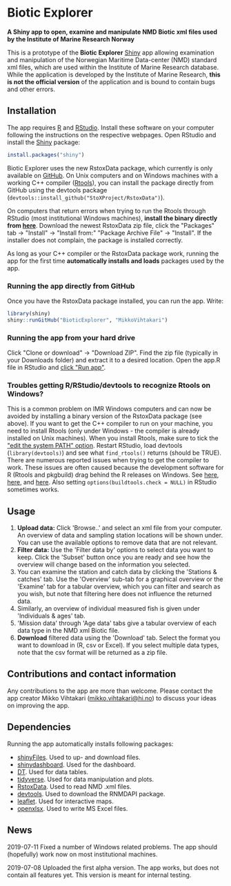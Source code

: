 # Biotic Explorer 
**A Shiny app to open, examine and manipulate NMD Biotic xml files used by the Institute of Marine Research Norway**

This is a prototype of the **Biotic Explorer** [Shiny](https://shiny.rstudio.com/) app allowing examination and manipulation of the Norwegian Maritime Data-center (NMD) standard xml files, which are used within the Institute of Marine Research database. While the application is developed by the Institute of Marine Research, **this is not the official version** of the application and is bound to contain bugs and other errors. 

## Installation

The app requires [R](https://www.r-project.org/) and [RStudio](https://www.rstudio.com/). Install these software on your computer following the instructions on the respective webpages. Open RStudio and install the [Shiny](https://shiny.rstudio.com/) package:




```r
install.packages("shiny")
```

Biotic Explorer uses the new RstoxData package, which currently is only available on [GitHub](https://github.com/StoXProject/RstoxData/releases). On Unix computers and on Windows machines with a working C++ compiler ([Rtools](https://cran.r-project.org/bin/windows/Rtools/)), you can install the package directly from GitHub using the devtools package (`devtools::install_github("StoXProject/RstoxData")`). 

On computers that return errors when trying to run the Rtools through RStudio (most institutional Windows machines), **install the binary directly from [here](https://github.com/StoXProject/RstoxData/releases)**. Download the newest RstoxData zip file, click the "Packages" tab -> "Install" -> "Install from:" "Package Archive File" -> "Install". If the installer does not complain, the package is installed correctly.

As long as your C++ compiler or the RstoxData package work, running the app for the first time **automatically installs and loads** packages used by the app. 

### Running the app directly from GitHub

Once you have the RstoxData package installed, you can run the app. Write:


```r
library(shiny)
shiny::runGitHub("BioticExplorer", "MikkoVihtakari")
```

### Running the app from your hard drive

Click "Clone or download" -> "Download ZIP". Find the zip file (typically in your Downloads folder) and extract it to a desired location. Open the app.R file in RStudio and [click "Run app"](https://shiny.rstudio.com/tutorial/written-tutorial/lesson1/).

### Troubles getting R/RStudio/devtools to recognize Rtools on Windows?

This is a common problem on IMR Windows computers and can now be avoided by installing a binary version of the RstoxData package (see above). If you want to get the C++ compiler to run on your machine, you need to install Rtools (only under Windows - the compiler is already installed on Unix machines). When you install Rtools, make sure to tick the ["edit the system PATH" option](http://stat545.com/packages01_system-prep.html). Restart RStudio, load devtools (`library(devtools)`) and see what `find_rtools()` returns (should be TRUE). There are numerous reported issues when trying to get the compiler to work. These issues are often caused because the development software for R (Rtools and pkgbuild) drag behind the R releases on Windows. See [here](https://github.com/r-lib/devtools/issues/1772), [here](https://stackoverflow.com/questions/51830648/rstudio-not-finding-rtools), and [here](https://stackoverflow.com/questions/33103203/rtools-is-not-being-detected-from-rstudio). Also setting `options(buildtools.check = NULL)` in RStudio sometimes works. 

## Usage

1. **Upload data:** Click 'Browse..' and select an xml file from your computer. An overview of data and sampling station locations will be shown under. You can use the available options to remove data that are not relevant.
2. **Filter data:** Use the 'Filter data by' options to select data you want to keep. Click the 'Subset' button once you are ready and see how the overview will change based on the information you selected.
3. You can examine the station and catch data by clicking the 'Stations & catches' tab. Use the 'Overview' sub-tab for a graphical overview or the 'Examine' tab for a tabular overview, which you can filter and search as you wish, but note that filtering here does not influence the returned data.
4. Similarly, an overview of individual measured fish is given under 'Individuals & ages' tab.
5. 'Mission data' through 'Age data' tabs give a tabular overview of each data type in the NMD xml Biotic file.
6. **Download** filtered data using the 'Download' tab. Select the format you want to download in (R, csv or Excel). If you select multiple data types, note that the csv format will be returned as a zip file.

## Contributions and contact information

Any contributions to the app are more than welcome. Please contact the app creator Mikko Vihtakari (<mikko.vihtakari@hi.no>) to discuss your ideas on improving the app.

## Dependencies

Running the app automatically installs following packages:

- [shinyFiles](https://cran.r-project.org/web/packages/shinyFiles/index.html). Used to up- and download files.  
- [shinydashboard](https://cran.r-project.org/web/packages/shinydashboard/index.html). Used for the dashboard.
- [DT](https://cran.r-project.org/web/packages/DT/index.html). Used for data tables.
- [tidyverse](https://cran.r-project.org/web/packages/tidyverse/index.html). Used for data manipulation and plots.
- [RstoxData](https://github.com/StoXProject/RstoxData). Used to read NMD .xml files.
- [devtools](https://cran.r-project.org/web/packages/devtools/index.html). Used to download the RNMDAPI package.
- [leaflet](https://cran.r-project.org/web/packages/leaflet/index.html). Used for interactive maps.
- [openxlsx](https://cran.r-project.org/web/packages/openxlsx/index.html). Used to write MS Excel files. 

## News

2019-07-11 Fixed a number of Windows related problems. The app should (hopefully) work now on most institutional machines. 

2019-07-08 Uploaded the first alpha version. The app works, but does not contain all features yet. This version is meant for internal testing. 

